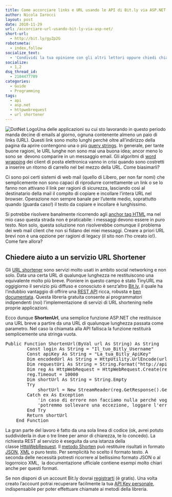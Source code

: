 ```yaml
---
title: Come accorciare links e URL usando le API di Bit.ly via ASP.NET
author: Nicola Iarocci
layout: post
date: 2010-11-29
url: /accorciare-url-usando-bit-ly-via-asp-net/
short-url:
  - http://bit.ly/gyZp2G
robotsmeta:
  - index,follow
socialize_text:
  - 'Condividi la tua opinione con gli altri lettori oppure chiedi chiarimenti <a href="#comments">lasciando un commento</a>. Puoi anche <a href="http://nicolaiarocci.com/feed/" title="Syndicate this site using RSS">iscriverti al feed <abbr title="Really Simple Syndication">RSS</abbr></a> per tenerti aggiornato/a sugli articoli pubblicati. Ciao e grazie, Nicola.'
socialize:
  - 1,2
dsq_thread_id:
  - 2104477789
categories:
  - Guide
  - Programming
tags:
  - api
  - asp.net
  - httpwebrequest
  - url shortener
---
```

<img class="alignright size-full wp-image-1152" title="DotNet Logo" src="http://i2.wp.com/nicolaiarocci.com/wp-content/uploads/dotnet-logo-new.jpg?fit=221%2C210" alt="DotNet Logo" srcset="http://i2.wp.com/nicolaiarocci.com/wp-content/uploads/dotnet-logo-new.jpg?w=221 221w, http://i2.wp.com/nicolaiarocci.com/wp-content/uploads/dotnet-logo-new.jpg?resize=150%2C142 150w" sizes="(max-width: 221px) 100vw, 221px" data-recalc-dims="1" />Una delle applicazioni su cui sto lavorando in questo periodo manda decine di emails al giorno, ognuna contenente almeno un paio di links (URL). Questi link sono molto lunghi perché oltre all&#8217;indirizzo della pagina da aprire contengono una o più [query strings][1]. In generale, per tante buone ragioni, le URL lunghe non sono mai una buona idea; ancor meno lo sono se  devono comparire in un messaggio email. Gli algoritmi di [word wrapping][2] dei client di posta elettronica vanno in crisi quando sono costretti a inserire un ritorno di carrello nel bel mezzo della URL. Come biasimarli? <!--more-->

Ci sono poi certi sistemi di web mail (quello di Libero, per non far nomi) che semplicemente non sono capaci di riprodurre correttamente un link o se lo fanno non attivano il link per ragioni di sicurezza, lasciando così al destinatario della mail il compito di copiare e incollare l&#8217;intera URL nel browser. Operazione non sempre banale per l&#8217;utente medio, soprattutto quando (guarda caso!) il testo da copiare e incollare è lunghissimo.

Si potrebbe risolvere banalmente ricorrendo agli [anchor tag HTML][3] ma nel mio caso questa strada non è praticabile: i messaggi devono essere in puro testo. Non solo, questa soluzione non risolverebbe comunque il problema dei web mail client che non si fidano dei miei messaggi. Creare a priori URL brevi non è una opzione per ragioni di legacy (il sito non l&#8217;ho creato io!). Come fare allora?

## Chiedere aiuto a un servizio URL Shortener

Gli [URL shortener][4] sono servizi molto usati in ambito social networking e non solo. Data una certa URL di qualunque lunghezza ne restituiscono una equivalente molto più breve. Pioniere in questo campo è stato TinyURL ma oggigiorno il servizio più diffuso e conosciuto è senz&#8217;altro [Bit.ly][5], il quale ha l&#8217;indubbio vantaggio di offrire una [REST API][6] ricca, robusta e [ben documentata][7]. Questa libreria gratuita consente ai programmatori indipendenti (noi) l&#8217;implementazione di servizi di URL shortening nelle proprie applicazioni.

Ecco dunque **ShortenUrl**, una semplice funzione ASP.NET che restituisce una URL breve a partire da una URL di qualunque lunghezza passata come parametro. Nel caso la chiamata alla API fallisca la funzione restituirà semplicemente una stringa vuota.

<pre class="brush:vb">Public Function ShortenUrl(ByVal url As String) As String
        Const login As String = "Il_tuo_Bitly_Username"
        Const apiKey As String = "La_tua_Bitly_ApiKey"
        Dim encodedUrl As String = HttpUtility.UrlEncode(url)
        Dim requestUri As String = String.Format("http://api.bit.ly/v3/shorten?login={0}&apiKey={1}&longUrl={2}&format=txt", login, apiKey, encodedUrl)
        Dim reg As HttpWebRequest = HttpWebRequest.Create(requestUri)
        reg.Timeout = 10000
        Dim shortUrl As String = String.Empty
        Try
            shortUrl = New StreamReader(reg.GetResponse().GetResponseStream).ReadLine
        Catch ex As Exception
            'in caso di errore non facciamo nulla perché vogliamo restituire semplicemente una stringa vuota.
            'potremmo sollevare una eccezione, loggare l'errore, ecc.
        End Try
        Return shortUrl
    End Function</pre>

La gran parte del lavoro è fatto da una sola linea di codice (ok, avrei potuto suddividerla in due o tre linee per amor di chiarezza, te lo concedo). La richiesta REST al servizio è eseguita da una istanza della classe [HttpWebRequest][8]. Il [metodo Shorten][9] può restituire risultati in formato [JSON][10], [XML][11] o puro testo. Per semplicità ho scelto il formato testo. A seconda delle necessità potresti ricorrere al bellissimo formato JSON o al logorroico XML,  la documentazione ufficiale contiene esempi molto chiari anche per questi formati.

Se non disponi di un account Bit.ly dovrai [registrarti][12] (è gratis). Una volta creato l&#8217;account potrai recuperare facilmente la tua [API Key personale][13], indispensabile per poter effettuare chiamate ai metodi della libreria.

 [1]: http://en.wikipedia.org/wiki/Query_string
 [2]: http://en.wikipedia.org/wiki/Word_wrap
 [3]: http://www.w3schools.com/HTML/html_links.asp
 [4]: http://it.wikipedia.org/wiki/URL_shortening
 [5]: http://bit.ly/
 [6]: http://it.wikipedia.org/wiki/Representational_State_Transfer
 [7]: http://code.google.com/p/bitly-api/wiki/ApiDocumentation#bit.ly_API_Documentation
 [8]: http://msdn.microsoft.com/it-it/library/system.net.httpwebrequest(v=VS.90).aspx
 [9]: http://code.google.com/p/bitly-api/wiki/ApiDocumentation#/v3/shorten
 [10]: http://it.wikipedia.org/wiki/JSON
 [11]: http://it.wikipedia.org/wiki/XML
 [12]: http://bit.ly/a/sign_up
 [13]: http://bit.ly/a/your_api_key
